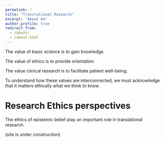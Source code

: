 ```yaml
---
permalink: /
title: "Translational Research"
excerpt: "About me"
author_profile: true
redirect_from: 
  - /about/
  - /about.html
---
```

The value of basic science is to gain knowledge.

The value of ethics is to provide orientation.

The value clinical research is to facilitate patient well-being.

To understand how these values are interconnected, we must acknowledge that it matters ethically what we think to know. 

Research Ethics perspectives
======
The ethics of epistemic belief play an important role in translational research.


(site is under construction)
